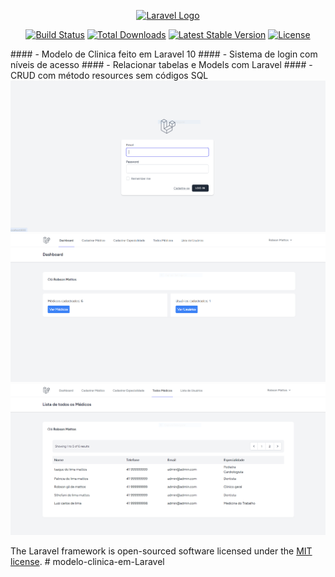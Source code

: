 <p align="center"><a href="https://laravel.com" target="_blank"><img src="https://raw.githubusercontent.com/laravel/art/master/logo-lockup/5%20SVG/2%20CMYK/1%20Full%20Color/laravel-logolockup-cmyk-red.svg" width="400" alt="Laravel Logo"></a></p>

<p align="center">
<a href="https://github.com/laravel/framework/actions"><img src="https://github.com/laravel/framework/workflows/tests/badge.svg" alt="Build Status"></a>
<a href="https://packagist.org/packages/laravel/framework"><img src="https://img.shields.io/packagist/dt/laravel/framework" alt="Total Downloads"></a>
<a href="https://packagist.org/packages/laravel/framework"><img src="https://img.shields.io/packagist/v/laravel/framework" alt="Latest Stable Version"></a>
<a href="https://packagist.org/packages/laravel/framework"><img src="https://img.shields.io/packagist/l/laravel/framework" alt="License"></a>
</p>

<div>
 #### - Modelo de Clinica feito em Laravel 10
 #### - Sistema de login com níveis de acesso
 #### - Relacionar tabelas e Models com Laravel
 #### - CRUD com método resources sem códigos SQL
 
 <img src="https://github.com/RobsonMattosProgramador/modelo-clinica-em-Laravel/blob/main/img_git/git1.PNG">
 <img src="https://github.com/RobsonMattosProgramador/modelo-clinica-em-Laravel/blob/main/img_git/git2.PNG">
 <img src="https://github.com/RobsonMattosProgramador/modelo-clinica-em-Laravel/blob/main/img_git/git3.PNG">
 
 </div>

The Laravel framework is open-sourced software licensed under the [MIT license](https://opensource.org/licenses/MIT).
#   m o d e l o - c l i n i c a - e m - L a r a v e l 
 
 
